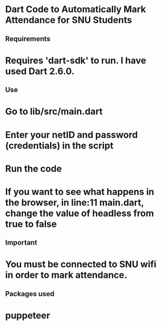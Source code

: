 # Dart Code to Automatically Mark Attendance for SNU Students

## Requirements
# Requires 'dart-sdk' to run. I have used Dart 2.6.0.

## Use
# Go to lib/src/main.dart 
# Enter your netID and password (credentials) in the script 
# Run the code 
# If you want to see what happens in the browser, in line:11 main.dart, change the value of headless from true to false


## Important
# You must be connected to SNU wifi in order to mark attendance.

## Packages used
# puppeteer
